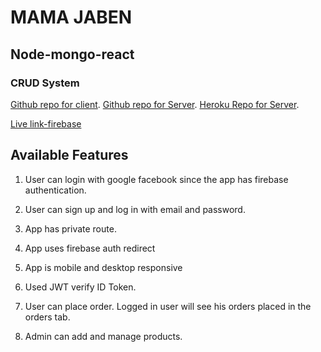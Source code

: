 # MAMA JABEN
## Node-mongo-react
### CRUD System

[Github repo for client](https://github.com/Porgramming-Hero-web-course/complete-website-client-ShahbajKhan).
[Github repo for Server](https://github.com/Porgramming-Hero-web-course/complete-website-server-ShahbajKhan).
[Heroku Repo for Server](https://guarded-dawn-98055.herokuapp.com/).

[Live link-firebase](https://mama-jaben.web.app/)


## Available Features
1) User can login with google facebook since the app has firebase authentication. 

2) User can sign up and log in with email and password. 

3) App has private route.

4) App uses firebase auth redirect

5) App is mobile and desktop responsive

6) Used JWT verify ID Token.

7) User can place order. Logged in user will see his orders placed in the orders tab.

8) Admin can add and manage products.